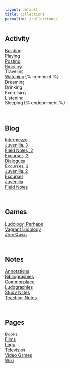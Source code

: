 ```yaml
---
layout: default
title: Collections
permalink: /collections/
---
```


## Activity

[Building](/building/)
<br>[Playing](/playing/)
<br>[Posting](/posting/)
<br>[Reading](/reading/)
<br>Traveling
<br>[Watching](/watching/)
{% comment %}
<br>Dreaming
<br>Drinking
<br>Exercising
<br>Listening
<br>Sleeping
{% endcomment %}

<br>

## Blog

[Intermezzo](/intermezzo/)
<br>[Juvenilia, 3](/juvenilia-3/)
<br>[Field Notes, 2](/field-notes-2/)
<br>[Excurses, 3](/excurses-3/)
<br>[Dialogues](/dialogues/)
<br>[Excurses, 2](/excurses-2/)
<br>[Juvenilia, 2](/juvenilia-2/)
<br>[Excurses](/excurses/)
<br>[Juvenilia](/juvenilia/)
<br>[Field Notes](/field-notes/)

<br>

## Games

[Ludology, Perhaps](/ludology-perhaps/)
<br>[Vagrant Ludology](/vagrant-ludology/)
<br>[Zine Quest](/zine-quest/)

<br>

## Notes

[Annotations](/annotations/)
<br>[Bibliographies](/bibliographies/)
<br>[Commonplace](/commonplace/)
<br>[Ludographies](/ludographies/)
<br>[Study Notes](/study-notes/)
<br>[Teaching Notes](/teaching-notes/)

<br>

## Pages

[Books](/books/)
<br>[Films](/films/)
<br>[Lego](/lego/)
<br>[Television](/television/)
<br>[Video Games](/videogames/)
<br>[Wiki](/wiki/)

<br>
